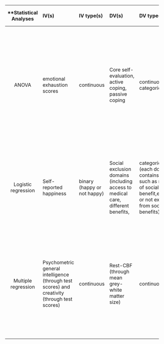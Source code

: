| **Statistical Analyses	|  IV(s)  |  IV type(s) |  DV(s)  |  DV type(s)  |  Control Var | Control Var type  | Question to be answered | _H0_ | alpha | link to paper **| 
|:----------:|:----------|:------------|:-------------|:-------------|:------------|:------------- |:------------------------|:----:|:-------:|:-------|
ANOVA | emotional exhaustion scores | continuous | Core self-evaluation, active coping, passive coping | continuous, categorical | gender, age, job ranking, work experience, | categorical, ordinal | This study aimed to determine the potential association between core self-evaluation, mediating role of coping styles and the burnout syndrome among Chinese nurses | Nurses who had higher self-evaluation characteristics, reported less emotional exhaustion and cynicism, and higher professional efficacy. | 0.05 | http://journals.plos.org/plosone/article?id=10.1371/journal.pone.0115799 |
| Logistic regression | Self-reported happiness | binary (happy or not happy) | Social exclusion domains (including access to medical care, different benefits, | categorical (each domain contains options such as no need of social benefit,excluded or not excluded from social benefits) | Gender, age, education level, school type, health status, household income, religion, geo-location type | categorical, ordinal, continuous | To figure out the relation between happiness of indigenous population in Taiwan and social exclusion | the different social exclusion from social welfare benefits are associated with the happiness of indigenous people | 0.05 | http://journals.plos.org/plosone/article?id=10.1371/journal.pone.0118305#pone-0118305-t001 | 
| Multiple regression | Psychometric general intelligence (through test scores) and creativity (through test scores) | continuous | Rest-CBF (through mean grey-white matter size) | continuous | Age, gender | ordinal, categorical | To investigate the association between cognitive factors and measures of absolute resting brain activity such as rest cerebral blood flow (rest-CBF) | Mean rest-CBF is related to general intelligence | 0.05 | http://journals.plos.org/plosone/article?id=10.1371/journal.pone.0025532 |
  |||||||||
